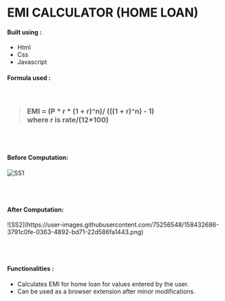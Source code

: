 # EMI CALCULATOR (HOME LOAN)
<h4>Built using : </h4>
<ul>
<li>Html</li> 
<li>Css</li>
<li>Javascript</li>
</ul>
<h4>Formula used :</h4><br/>

<h3>
<blockquote cite="https://www.bajajhousingfinance.in/how-to-calculate-home-loan-emi">
EMI = (P * r * (1 + r)^n)/ (((1 + r)^n) - 1) <br/>
where r is rate/(12*100)
</blockquote>
</h3>
<br/><br/>

<h4>Before Computation: </h4>  

![SS1](https://user-images.githubusercontent.com/75256548/158432537-cfa79545-1736-4919-b551-34d6ab3468f4.png)

<br/>
<br/>
<h4>After Computation: </h4>
![SS2](https://user-images.githubusercontent.com/75256548/158432686-3791c0fe-0363-4892-bd71-22d586fa1443.png)

<br/><br/>
<h4>Functionalities : </h4>
<ul>
    <li>Calculates EMI for home loan for values entered by the user.</li>
    <li>Can be used as a browser extension after minor modifications.</li>
</ul>




